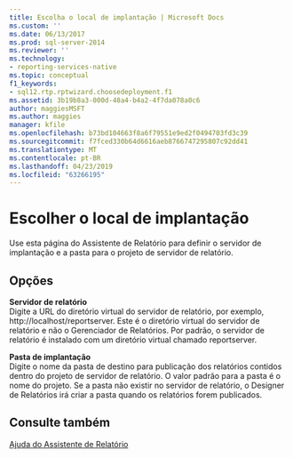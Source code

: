 ```yaml
---
title: Escolha o local de implantação | Microsoft Docs
ms.custom: ''
ms.date: 06/13/2017
ms.prod: sql-server-2014
ms.reviewer: ''
ms.technology:
- reporting-services-native
ms.topic: conceptual
f1_keywords:
- sql12.rtp.rptwizard.choosedeployment.f1
ms.assetid: 3b19b8a3-000d-48a4-b4a2-4f7da078a0c6
author: maggiesMSFT
ms.author: maggies
manager: kfile
ms.openlocfilehash: b73bd104663f8a6f79551e9ed2f0494703fd3c39
ms.sourcegitcommit: f7fced330b64d6616aeb8766747295807c92dd41
ms.translationtype: MT
ms.contentlocale: pt-BR
ms.lasthandoff: 04/23/2019
ms.locfileid: "63266195"
---
```

# <a name="choose-the-deployment-location"></a>Escolher o local de implantação
  Use esta página do Assistente de Relatório para definir o servidor de implantação e a pasta para o projeto de servidor de relatório.  
  
## <a name="options"></a>Opções  
 **Servidor de relatório**  
 Digite a URL do diretório virtual do servidor de relatório, por exemplo, http://localhost/reportserver. Este é o diretório virtual do servidor de relatório e não o Gerenciador de Relatórios. Por padrão, o servidor de relatório é instalado com um diretório virtual chamado reportserver.  
  
 **Pasta de implantação**  
 Digite o nome da pasta de destino para publicação dos relatórios contidos dentro do projeto de servidor de relatório. O valor padrão para a pasta é o nome do projeto. Se a pasta não existir no servidor de relatório, o Designer de Relatórios irá criar a pasta quando os relatórios forem publicados.  
  
## <a name="see-also"></a>Consulte também  
 [Ajuda do Assistente de Relatório](../../2014/reporting-services/report-wizard-help.md)  
  
  
